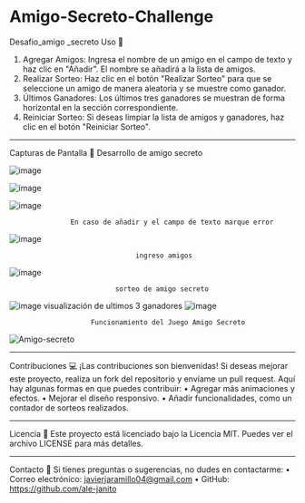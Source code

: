 # Amigo-Secreto-Challenge
Desafio_amigo _secreto
Uso 📖
1.	Agregar Amigos: Ingresa el nombre de un amigo en el campo de texto y haz clic en "Añadir". El nombre se añadirá a la lista de amigos.
2.	Realizar Sorteo: Haz clic en el botón "Realizar Sorteo" para que se seleccione un amigo de manera aleatoria y se muestre como ganador.
3.	Últimos Ganadores: Los últimos tres ganadores se muestran de forma horizontal en la sección correspondiente.
4.	Reiniciar Sorteo: Si deseas limpiar la lista de amigos y ganadores, haz clic en el botón "Reiniciar Sorteo".
________________________________________
Capturas de Pantalla 📸
Desarrollo de amigo secreto 
 
![image](https://github.com/user-attachments/assets/a0d792e3-6e0e-4728-834a-8ecff00dbf13)

![image](https://github.com/user-attachments/assets/00376b2b-6503-4ca1-9022-51f78caef816)
 
![image](https://github.com/user-attachments/assets/cda4ba1d-5cd4-426a-ad2e-afc9097e9668)

                   En caso de añadir y el campo de texto marque error 
![image](https://github.com/user-attachments/assets/fae3327a-2427-4265-8eaa-56d4cf235437)

                                   ingreso amigos
![image](https://github.com/user-attachments/assets/f35556e8-7d33-4def-bb9d-47df8f2992c3)

                              sorteo de amigo secreto
![image](https://github.com/user-attachments/assets/cda6e2ac-2f28-4524-9b9d-e3af63128a4b)
                         visualización de ultimos 3 ganadores
![image](https://github.com/user-attachments/assets/2551d3a9-6df6-43c7-8dc9-ccfa2453087b)

                        Funcionamiento del Juego Amigo Secreto
 ![Amigo-secreto](https://github.com/user-attachments/assets/db80959c-169b-456a-9a13-d8b91881d342)

________________________________________
Contribuciones 💻
¡Las contribuciones son bienvenidas! Si deseas mejorar este proyecto, realiza un fork del repositorio y envíame un pull request. Aquí hay algunas formas en que puedes contribuir:
•	Agregar más animaciones y efectos.
•	Mejorar el diseño responsivo.
•	Añadir funcionalidades, como un contador de sorteos realizados.
________________________________________
Licencia 📜
Este proyecto está licenciado bajo la Licencia MIT. Puedes ver el archivo LICENSE para más detalles.
________________________________________
Contacto 📧
Si tienes preguntas o sugerencias, no dudes en contactarme:
•	Correo electrónico: javierjaramillo04@gmail.com
•	GitHub: https://github.com/ale-janito
